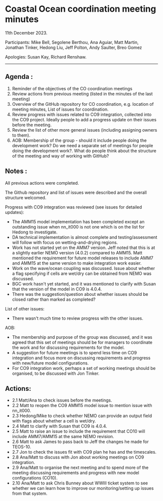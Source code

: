 # Coastal Ocean coordination meeting minutes

11th December 2023.

Participants: Mike Bell, Segolene Berthou, Ana Aguiar, Matt Martin, Jonathan Tinker, Hedong Liu, Jeff Polton, Andy Saulter, Breo Gomez

Apologies: Susan Kay, Richard Renshaw.

----------

## Agenda :
1. Reminder of the objectives of the CO coordination meetings
1.	Review actions from previous meeting (listed in the minutes of the last meeting)
1.	Overview of the GitHub repository for CO coordination, e.g. location of meeting minutes, List of issues for coordination.
1.	Review progress with issues related to CO9 integration, collected into the CO9 project. Ideally people to add a progress update on their issues before the meeting.
1.	Review the list of other more general issues (including assigning owners to them).
1.	AOB: Membership of the group - should it include people doing the development work? Do we need a separate set of meetings for people doing the development work?. What do people think about the structure of the meeting and way of working with GitHub?


## Notes :

All previous actions were completed.

The Github repository and list of issues were described and the overall structure welcomed.

Progress with CO9 integration was reviewed (see issues for detailed updates):
- The AMM15 model implementation has been completed except an outstanding issue when nn_it000 is not one which is on the list for Hedong to investigate.
- DA technical implementation is almost complete and testing/assessment will follow with focus on wetting-and-drying regions.
- Work has not started yet on the AMM7 version. Jeff noted that this is at a slightly earlier NEMO version (4.0.2) compared to AMM15. Matt mentioned the requirement for future model releases to include AMM7 and AMM15 at the same version to make integration work easier.
- Work on the wave/ocean coupling was discussed. Issue about whether a flag specifying if cells are wet/dry can be obtained from NEMO was discussed.
- BGC work hasn't yet started, and it was mentioned to clarify with Susan that the version of the model in CO9 is 4.0.4.
- There was the suggestion/question about whether issues should be closed rather than marked as completed?

List of other issues:
- There wasn't much time to review progress with the other issues.

AOB:
- The membership and purpose of the group was discussed, and it was agreed that this set of meetings should be for managers to coordinate the work and for discussing requirements for the model.
- A suggestion for future meetings is to spend less time on CO9 integration and focus more on discussing requirements and progress with new/future model configurations.
- For CO9 integration work, perhaps a set of working meetings should be organised, to be discussed with Jon Tinker.


## Actions:
   - 2.1 Matt/Ana to check issues before the meetings.
   - 2.2 Matt to reopen the CO9 AMM15 model issue to mention issue with nn_it000.
   - 2.3 Hedong/Mike to check whether NEMO can provide an output field with flags about whether a cell is wet/dry.
   - 2.4 Matt to clarify with Susan that CO9 is 4.0.4.
   - 2.5 Matt to raise an issue to include the requirement that CO10 will include AMM7/AMM15 at the same NEMO revision.
   - 2.6 Matt to ask James to pass back to Jeff the changes he made for TEOS-10.
   - 2.7 Jon to check the issues fit with CO9 plan he has and the timescales.
   - 2.8 Ana/Matt to discuss with Jon about working meetings on CO9 integration.
   - 2.9 Ana/Matt to organise the next meeting and to spend more of the meeting discussing requirements and progress with new model configurations (CO10).
   - 2.10 Ana/Matt to ask Chris Bunney about WWIII ticket system to see whether we can learn how to improve our monitoring/setting up issues from that system.